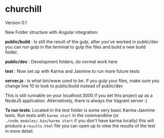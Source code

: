 # churchill

Version 0.1

New Folder structure with Angular integration:

<b>public/build</b> : Is still the result of the gulp, after you've worked in public/dev you can run gulp in the
terminal to gulp the files and build a new build folder. 

<b>public/dev</b>   : Development folders, do normal work here

<b>test</b> : Now set up with Karma and Jasmine to run more future tests

<b>server.js</b> : is what bin/www used to be.  If you gulp your files, make sure you change line 10 to look to 
public/build instead of public/dev

This is still runnable on your localhost:3000 if you set this project up as a NodeJS application.
Alternatively, there is always the Vagrant server :)

<b>To run tests</b>:
Located in the test folder is some very basic Karma-Jasmine tests.  Run tests with ```karma start``` in the commandline
(or ```./node_modules/.bin/karma start``` if you don't have karma locally)
this will produce a ```results.html``` file you can open up to view the results of the test in more detail.
